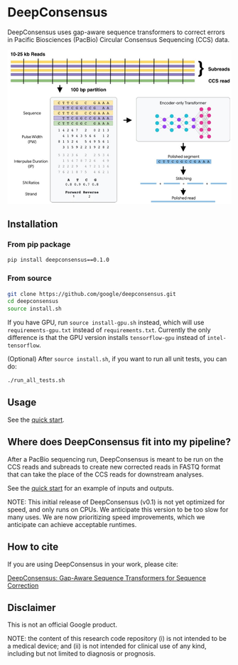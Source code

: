 # DeepConsensus

DeepConsensus uses gap-aware sequence transformers to correct errors in Pacific
Biosciences (PacBio) Circular Consensus Sequencing (CCS) data.

![DeepConsensus overview diagram](https://raw.githubusercontent.com/google/deepconsensus/main/docs/images/pipeline_figure.png)

## Installation

### From pip package

```bash
pip install deepconsensus==0.1.0
```

### From source

```bash
git clone https://github.com/google/deepconsensus.git
cd deepconsensus
source install.sh
```

If you have GPU, run `source install-gpu.sh` instead, which will use
`requirements-gpu.txt` instead of `requirements.txt`. Currently the only
difference is that the GPU version installs `tensorflow-gpu` instead of
`intel-tensorflow`.

(Optional) After `source install.sh`, if you want to run all unit tests, you can
do:

```bash
./run_all_tests.sh
```

## Usage

See the [quick start](https://github.com/google/deepconsensus/blob/main/docs/quick_start.md).

## Where does DeepConsensus fit into my pipeline?

After a PacBio sequencing run, DeepConsensus is meant to be run on the CCS reads
and subreads to create new corrected reads in FASTQ format that can take the
place of the CCS reads for downstream analyses.

See the [quick start](https://github.com/google/deepconsensus/blob/main/docs/quick_start.md)
for an example of inputs and outputs.

NOTE: This initial release of DeepConsensus (v0.1) is not yet optimized for
speed, and only runs on CPUs. We anticipate this version to be too slow for many
uses. We are now prioritizing speed improvements, which we anticipate can
achieve acceptable runtimes.

## How to cite

If you are using DeepConsensus in your work, please cite:

[DeepConsensus: Gap-Aware Sequence Transformers for Sequence Correction](https://www.biorxiv.org/content/10.1101/2021.08.31.458403v1)

## Disclaimer

This is not an official Google product.

NOTE: the content of this research code repository (i) is not intended to be a
medical device; and (ii) is not intended for clinical use of any kind, including
but not limited to diagnosis or prognosis.
